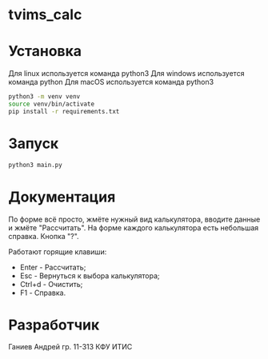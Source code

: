 # tvims_calc

# Установка
Для linux используется команда python3
Для windows используется команда python
Для macOS используется команда python3

```bash
python3 -m venv venv
source venv/bin/activate
pip install -r requirements.txt
```

# Запуск
```bash
python3 main.py
```

# Документация
По форме всё просто, жмёте нужный вид калькулятора, вводите данные и жмёте "Рассчитать".
На форме каждого калькулятора есть небольшая справка. Кнопка "?".

Работают горящие клавиши:
- Enter - Рассчитать;
- Esc - Вернуться к выбора калькулятора;
- Ctrl+d - Очистить;
- F1 - Справка.

# Разработчик
Ганиев Андрей гр. 11-313 КФУ ИТИС

